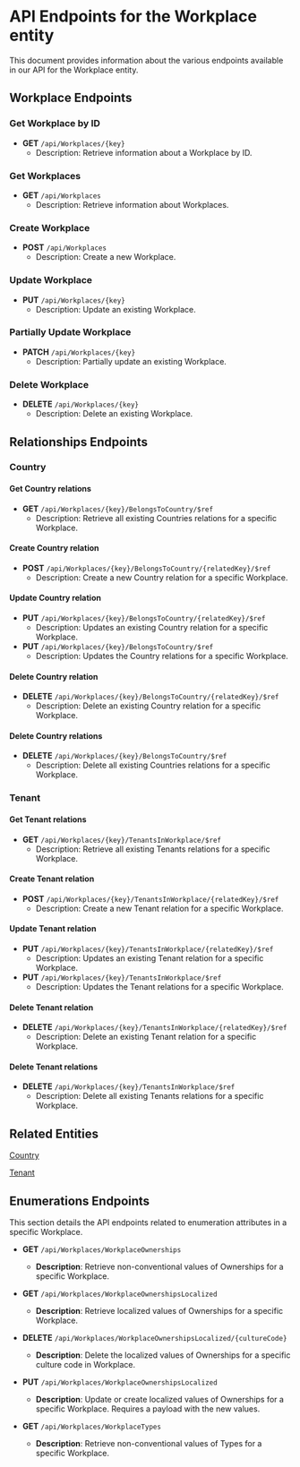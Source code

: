 # API Endpoints for the Workplace entity

This document provides information about the various endpoints available in our API for the Workplace entity.

## Workplace Endpoints

### Get Workplace by ID
- **GET** `/api/Workplaces/{key}`
  - Description: Retrieve information about a Workplace by ID.
  
### Get Workplaces
- **GET** `/api/Workplaces`
  - Description: Retrieve information about Workplaces.

### Create Workplace
- **POST** `/api/Workplaces`
  - Description: Create a new Workplace.

### Update Workplace
- **PUT** `/api/Workplaces/{key}`
  - Description: Update an existing Workplace.

### Partially Update Workplace
- **PATCH** `/api/Workplaces/{key}`
  - Description: Partially update an existing Workplace.
 
### Delete Workplace
- **DELETE** `/api/Workplaces/{key}`
  - Description: Delete an existing Workplace.

## Relationships Endpoints

### Country

#### Get Country relations
- **GET** `/api/Workplaces/{key}/BelongsToCountry/$ref`
  - Description: Retrieve all existing Countries relations for a specific Workplace.
  
#### Create Country relation
- **POST** `/api/Workplaces/{key}/BelongsToCountry/{relatedKey}/$ref`
  - Description: Create a new Country relation for a specific Workplace.
  
#### Update Country relation
- **PUT** `/api/Workplaces/{key}/BelongsToCountry/{relatedKey}/$ref`
  - Description: Updates an existing Country relation for a specific Workplace.
- **PUT** `/api/Workplaces/{key}/BelongsToCountry/$ref`
  - Description: Updates the Country relations for a specific Workplace.

#### Delete Country relation
- **DELETE** `/api/Workplaces/{key}/BelongsToCountry/{relatedKey}/$ref`
  - Description: Delete an existing Country relation for a specific Workplace.

#### Delete Country relations
- **DELETE** `/api/Workplaces/{key}/BelongsToCountry/$ref`
  - Description: Delete all existing Countries relations for a specific Workplace.

### Tenant

#### Get Tenant relations
- **GET** `/api/Workplaces/{key}/TenantsInWorkplace/$ref`
  - Description: Retrieve all existing Tenants relations for a specific Workplace.
  
#### Create Tenant relation
- **POST** `/api/Workplaces/{key}/TenantsInWorkplace/{relatedKey}/$ref`
  - Description: Create a new Tenant relation for a specific Workplace.
  
#### Update Tenant relation
- **PUT** `/api/Workplaces/{key}/TenantsInWorkplace/{relatedKey}/$ref`
  - Description: Updates an existing Tenant relation for a specific Workplace.
- **PUT** `/api/Workplaces/{key}/TenantsInWorkplace/$ref`
  - Description: Updates the Tenant relations for a specific Workplace.

#### Delete Tenant relation
- **DELETE** `/api/Workplaces/{key}/TenantsInWorkplace/{relatedKey}/$ref`
  - Description: Delete an existing Tenant relation for a specific Workplace.

#### Delete Tenant relations
- **DELETE** `/api/Workplaces/{key}/TenantsInWorkplace/$ref`
  - Description: Delete all existing Tenants relations for a specific Workplace.

## Related Entities

[Country](CountryEndpoints.md)

[Tenant](TenantEndpoints.md)

## Enumerations Endpoints

This section details the API endpoints related to enumeration attributes in a specific Workplace.
- **GET** `/api/Workplaces/WorkplaceOwnerships`
  - **Description**: Retrieve non-conventional values of Ownerships for a specific Workplace.
  
- **GET** `/api/Workplaces/WorkplaceOwnershipsLocalized`
  - **Description**: Retrieve localized values of Ownerships for a specific Workplace.

- **DELETE** `/api/Workplaces/WorkplaceOwnershipsLocalized/{cultureCode}`
  - **Description**: Delete the localized values of Ownerships for a specific culture code in Workplace.

- **PUT** `/api/Workplaces/WorkplaceOwnershipsLocalized`
  - **Description**: Update or create localized values of Ownerships for a specific Workplace. Requires a payload with the new values.

- **GET** `/api/Workplaces/WorkplaceTypes`
  - **Description**: Retrieve non-conventional values of Types for a specific Workplace.